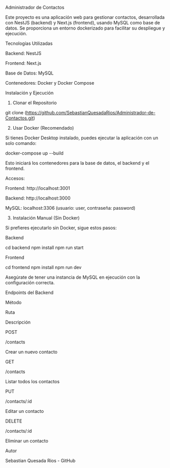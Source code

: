 Administrador de Contactos

Este proyecto es una aplicación web para gestionar contactos, desarrollada con NestJS (backend) y Next.js (frontend), usando MySQL como base de datos. Se proporciona un entorno dockerizado para facilitar su despliegue y ejecución.

Tecnologías Utilizadas

Backend: NestJS

Frontend: Next.js

Base de Datos: MySQL

Contenedores: Docker y Docker Compose

Instalación y Ejecución

1. Clonar el Repositorio

git clone (https://github.com/SebastianQuesadaRios/Administrador-de-Contactos.git)


2. Usar Docker (Recomendado)

Si tienes Docker Desktop instalado, puedes ejecutar la aplicación con un solo comando:

docker-compose up --build

Esto iniciará los contenedores para la base de datos, el backend y el frontend.

Accesos:

Frontend: http://localhost:3001

Backend: http://localhost:3000

MySQL: localhost:3306 (usuario: user, contraseña: password)

3. Instalación Manual (Sin Docker)

Si prefieres ejecutarlo sin Docker, sigue estos pasos:

Backend

cd backend
npm install
npm run start

Frontend

cd frontend
npm install
npm run dev

Asegúrate de tener una instancia de MySQL en ejecución con la configuración correcta.

Endpoints del Backend

Método

Ruta

Descripción

POST

/contacts

Crear un nuevo contacto

GET

/contacts

Listar todos los contactos

PUT

/contacts/:id

Editar un contacto

DELETE

/contacts/:id

Eliminar un contacto



Autor

Sebastian Quesada Rios - GitHub

